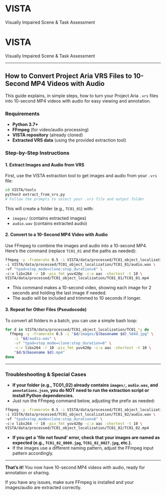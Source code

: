 # VISTA
Visually Impaired Scene & Task Assessment

# VISTA
Visually Impaired Scene & Task Assessment

---

## How to Convert Project Aria VRS Files to 10-Second MP4 Videos with Audio

This guide explains, in simple steps, how to turn your Project Aria `.vrs` files into 10-second MP4 videos with audio for easy viewing and annotation.

### Requirements

- **Python 3.7+**
- **FFmpeg** (for video/audio processing)
- **VISTA repository** (already cloned)
- **Extracted VRS data** (using the provided extraction tool)

### Step-by-Step Instructions

#### 1. Extract Images and Audio from VRS

First, use the VISTA extraction tool to get images and audio from your `.vrs` file:

```bash
cd VISTA/tools
python3 extract_from_vrs.py
# Follow the prompts to select your .vrs file and output folder
```

This will create a folder (e.g., `TC01_01`) with:
- `images/` (contains extracted images)
- `audio.wav` (contains extracted audio)

#### 2. Convert to a 10-Second MP4 Video with Audio

Use FFmpeg to combine the images and audio into a 10-second MP4. Here’s the command (replace `TC01_01` and the paths as needed):

```bash
ffmpeg -y -framerate 0.5 -i VISTA/data/processed/TC01_object_localization/TC01_01/images/TC01_01_%04d.jpg \
-i VISTA/data/processed/TC01_object_localization/TC01_01/audio.wav \
-vf "tpad=stop_mode=clone:stop_duration=8" \
-c:v libx264 -r 10 -pix_fmt yuv420p -c:a aac -shortest -t 10 \
VISTA/data/processed/TC01_object_localization/TC01_01/TC01_01.mp4
```

- This command makes a 10-second video, showing each image for 2 seconds and holding the last image if needed.
- The audio will be included and trimmed to 10 seconds if longer.

#### 3. Repeat for Other Files (Pseudocode)

To convert all folders in a batch, you can use a simple bash loop:

```bash
for d in VISTA/data/processed/TC01_object_localization/TC01_*; do
  ffmpeg -y -framerate 0.5 -i "$d/images/$(basename $d)_%04d.jpg" \
    -i "$d/audio.wav" \
    -vf "tpad=stop_mode=clone:stop_duration=8" \
    -c:v libx264 -r 10 -pix_fmt yuv420p -c:a aac -shortest -t 10 \
    "$d/$(basename $d).mp4"
done
```

---

### Troubleshooting & Special Cases

- **If your folder (e.g., TC01_02) already contains `images/`, `audio.wav`, and `annotations.json`, you do NOT need to run the extraction script or install Python dependencies.**
- Just run the FFmpeg command below, adjusting the prefix as needed:

```bash
ffmpeg -y -framerate 0.5 -i VISTA/data/processed/TC01_object_localization/TC01_02/images/TC01_02_%04d.jpg \
-i VISTA/data/processed/TC01_object_localization/TC01_02/audio.wav \
-vf "tpad=stop_mode=clone:stop_duration=8" \
-c:v libx264 -r 10 -pix_fmt yuv420p -c:a aac -shortest -t 10 \
VISTA/data/processed/TC01_object_localization/TC01_02/TC01_02.mp4
```

- **If you get a 'file not found' error, check that your images are named as expected (e.g., `TC01_02_0000.jpg`, `TC01_02_0027.jpg`, etc.).**
- If the images use a different naming pattern, adjust the FFmpeg input pattern accordingly.

---

**That’s it!** You now have 10-second MP4 videos with audio, ready for annotation or sharing.

If you have any issues, make sure FFmpeg is installed and your images/audio are extracted correctly.
